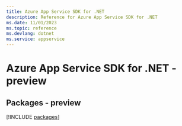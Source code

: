 ```yaml
---
title: Azure App Service SDK for .NET
description: Reference for Azure App Service SDK for .NET
ms.date: 11/01/2023
ms.topic: reference
ms.devlang: dotnet
ms.service: appservice
---
```

# Azure App Service SDK for .NET - preview
## Packages - preview
[!INCLUDE [packages](app-service-index.md)]